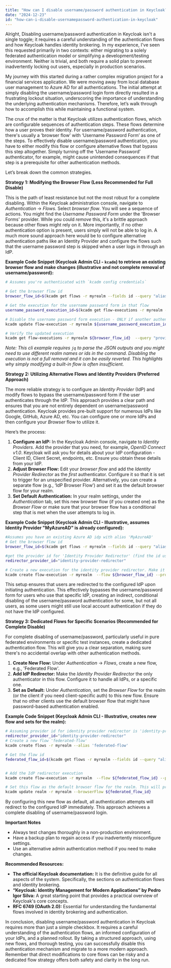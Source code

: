 ```yaml
---
title: "How can I disable username/password authentication in Keycloak?"
date: "2024-12-23"
id: "how-can-i-disable-usernamepassword-authentication-in-keycloak"
---
```


Alright,  Disabling username/password authentication in Keycloak isn't a single toggle; it requires a careful understanding of the authentication flows and how Keycloak handles identity brokering. In my experience, I've seen this requested primarily in two contexts: either migrating to a solely federated authentication model or simplifying a development/testing environment. Neither is trivial, and both require a solid plan to prevent inadvertently locking out users, especially in production scenarios.

My journey with this started during a rather complex migration project for a financial services application. We were moving away from local database user management to Azure AD for all authentications. The initial attempt at simply disabling the username/password login form directly resulted in a frustrating lockout situation, underscoring the importance of understanding the underlying authentication mechanisms. Therefore, let’s walk through how to accomplish this while maintaining a functional system.

The crux of the matter is that Keycloak utilizes authentication flows, which are configurable sequences of authentication steps. These flows determine how a user proves their identity. For username/password authentication, there's usually a ‘browser flow’ with ‘Username Password Form’ as one of the steps. To effectively disable username/password authentication, you have to either modify this flow or configure alternative flows that bypass this step altogether. Simply turning off the ‘Username Password’ authenticator, for example, might cause unintended consequences if that step is a prerequisite for other authentication methods.

Let’s break down the common strategies.

**Strategy 1: Modifying the Browser Flow (Less Recommended for Full Disable)**

This is the path of least resistance but not the most robust for a complete disabling. Within the Keycloak administration console, navigate to *Authentication* -> *Flows*. Select *browser flow*. You will see a sequence of actions. You might find the *Username Password Form* under the 'Browser Forms' provider. While you could *remove* this, it's a brittle approach because other flows might rely on it. More importantly, if no other authentication option is present, users simply will not be able to log in. A much more sound approach here would be to configure alternative authentication paths like an Identity Provider and configure the flows such that the username password step is skipped when a user logs in through an IdP.

**Example Code Snippet (Keycloak Admin CLI - `kcadm`) to retrieve an existing browser flow and make changes (illustrative and not complete removal of username/password):**

```bash
# Assumes you're authenticated with `kcadm config credentials`

# Get the browser flow id
browser_flow_id=$(kcadm get flows -r myrealm --fields id --query "alias=browser" | jq -r '.[].id')

# Get the execution for the username password form in that flow
username_password_execution_id=$(kcadm get flow-executions -r myrealm --flow ${browser_flow_id} --fields id --query "providerId=auth-username-password-form" | jq -r '.[].id')

# Disable the username password form execution - ONLY if another authentication method is present. This approach can backfire.
kcadm update flow-execution -r myrealm ${username_password_execution_id} -o disabled=true

# Verify the updated execution
kcadm get flow-executions -r myrealm ${browser_flow_id}  --query "providerId=auth-username-password-form"
```
*Note:  This cli example requires `jq` to parse the JSON outputs and you might need to use different realm names or ids in the command. Disabling the execution is not a full removal and it can be easily reverted. This highlights why simply modifying a built-in flow is often insufficient.*

**Strategy 2: Utilizing Alternative Flows and Identity Providers (Preferred Approach)**

The more reliable strategy is to configure an *Identity Provider* (IdP) and modify flows to bypass the username/password form if the user authenticates through the IdP. This approach provides a clear path and ensures that you are not entirely dependent on username/password authentication. Keycloak provides pre-built support for numerous IdPs like Google, GitHub, Azure AD, etc. You can configure one or more IdPs and then configure your *Browser* flow to utilize it.

Here’s the process:

1.  **Configure an IdP:** In the Keycloak Admin console, navigate to *Identity Providers*. Add the provider that you need, for example, *OpenID Connect v1.0*. Keycloak will ask you for details about your IdP configuration - Client ID, Client Secret, endpoints, etc. Ensure you obtain these details from your IdP.
2.  **Adjust Browser Flow:** Edit your *browser flow* and add the *Identity Provider Redirector* as the *first* authenticator. Configure it so that it is set to trigger for an unspecified provider. Alternatively, you can create a separate flow (e.g., ‘IdP Browser Flow’) and set it as the default browser flow for your realm.
3.  **Set Default Authentication:** In your realm settings, under the *Authentication* tab, set this new browser flow (if you created one) as the *Browser Flow* or make sure that your browser flow has a conditional step that is met when the user attempts to log in.

**Example Code Snippet (Keycloak Admin CLI - Illustrative, assumes Identity Provider "MyAzureAD" is already configured):**

```bash
#Assumes you have an existing Azure AD idp with alias 'MyAzureAD'
# Get the browser flow id
browser_flow_id=$(kcadm get flows -r myrealm --fields id --query "alias=browser" | jq -r '.[].id')

#get the provider id for 'Identity Provider Redirector' (find the id using `kcadm get authenticators -r myrealm` and pick the correct one). Assuming it's 'identity-provider-redirector'
redirector_provider_id="identity-provider-redirector"

# Create a new execution for the identity provider redirector. Make it a top-level requirement and first step.
kcadm create flow-execution -r myrealm  --flow ${browser_flow_id} --provider ${redirector_provider_id} --priority 1 --requirement REQUIRED  --alias "IDP Redirector"
```

This setup ensures that users are redirected to the configured IdP upon initiating authentication. This effectively bypasses the username/password form for users who use that specific IdP, creating an indirect, conditional disabling of the username/password authentication for some, but not all users, as some users might still use local account authentication if they do not have the IdP configured.

**Strategy 3: Dedicated Flows for Specific Scenarios (Recommended for Complete Disable)**

For complete disabling of username/password, particularly useful in pure federated environments or specific test instances, create a dedicated authentication flow. This will give you a clear separation, making sure there's no accidental overlap with other authentication methods.

1.  **Create New Flow:** Under *Authentication* -> *Flows*, create a new flow, e.g., 'Federated Flow'.
2.  **Add IdP Redirector:** Make the *Identity Provider Redirector* the only authenticator in this flow. Configure it to handle all IdPs, or a specific one.
3.  **Set as Default:** Under *Authentication*, set the *Browser Flow* for the realm (or the client if you need client-specific auth) to this new flow. Ensure that no other clients use the default browser flow that might have password-based authentication enabled.

**Example Code Snippet (Keycloak Admin CLI - Illustrative, creates new flow and sets for the realm):**

```bash
# Assuming provider id for identity provider redirector is 'identity-provider-redirector'
redirector_provider_id="identity-provider-redirector"
# Create a new flow 'federated-flow'
kcadm create flows -r myrealm --alias 'federated-flow'

# Get the flow id
federated_flow_id=$(kcadm get flows -r myrealm --fields id --query "alias=federated-flow" | jq -r '.[].id')


# Add the IdP redirector execution
kcadm create flow-execution -r myrealm  --flow ${federated_flow_id} --provider ${redirector_provider_id} --priority 1 --requirement REQUIRED  --alias "IDP Redirector"

# Set this flow as the default browser flow for the realm. This will prevent password-based login for ALL users of this realm
kcadm update realm -r myrealm --browserFlow ${federated_flow_id}
```

By configuring this new flow as default, all authentication attempts will redirect to the configured IdP immediately. This approach achieves a complete disabling of username/password login.

**Important Notes**

*   Always test changes thoroughly in a non-production environment.
*   Have a backup plan to regain access if you inadvertently misconfigure settings.
*   Use an alternative admin authentication method if you need to make changes.

**Recommended Resources:**

*   **The official Keycloak documentation:** It is the definitive guide for all aspects of the system. Specifically, the sections on authentication flows and identity brokering.
*   **“Keycloak: Identity Management for Modern Applications” by Pedro Igor Silva:** A great starting point that provides a practical overview of Keycloak's core concepts.
*   **RFC 6749 (OAuth 2.0):** Essential for understanding the fundamental flows involved in identity brokering and authentication.

In conclusion, disabling username/password authentication in Keycloak requires more than just a simple checkbox. It requires a careful understanding of the authentication flows, an informed configuration of your IdPs, and a planned rollout. By taking a structured approach, using new flows, and thorough testing, you can successfully disable this authentication mechanism and migrate to a more modern approach. Remember that direct modifications to core flows can be risky and a dedicated flow strategy offers both safety and clarity in the long run.
